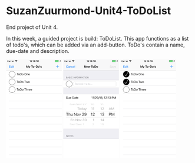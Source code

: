 # SuzanZuurmond-Unit4-ToDoList
End project of Unit 4.

In this week, a guided project is build: ToDoList. This app functions as a list of todo's, which can be added via an add-button. ToDo's contain a name, due-date and description.


<img src="doc/BeginScreen.png" width="30%" title="Begin Screen">  <img src="doc/Todo.png" width="30%" title="Todo addition Screen"> <img src="doc/CheckedTodos.png" width="30%" title="Begin Screen with Checked Todo's">
